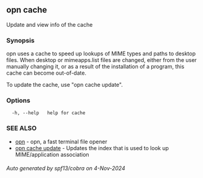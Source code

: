 ## opn cache

Update and view info of the cache

### Synopsis

opn uses a cache to speed up lookups of MIME types and paths to desktop files.
When desktop or mimeapps.list files are changed, either from the user manually changing it, or as
a result of the installation of a program, this cache can become out-of-date.

To update the cache, use "opn cache update".

### Options

```
  -h, --help   help for cache
```

### SEE ALSO

* [opn](opn.md)	 - opn, a fast terminal file opener
* [opn cache update](opn_cache_update.md)	 - Updates the index that is used to look up MIME/application association

###### Auto generated by spf13/cobra on 4-Nov-2024
